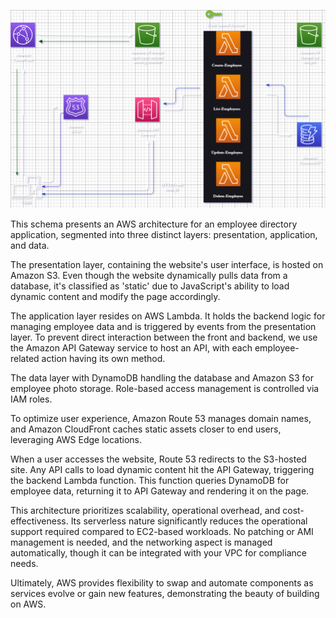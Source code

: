 ![tta](three_tier_app.png)

This schema presents an AWS architecture for an employee directory application, segmented into three distinct layers: presentation, application, and data.

The presentation layer, containing the website's user interface, is hosted on Amazon S3. Even though the website dynamically pulls data from a database, it's classified as 'static' due to JavaScript's ability to load dynamic content and modify the page accordingly.

The application layer resides on AWS Lambda. It holds the backend logic for managing employee data and is triggered by events from the presentation layer. To prevent direct interaction between the front and backend, we use the Amazon API Gateway service to host an API, with each employee-related action having its own method.

The data layer with DynamoDB handling the database and Amazon S3 for employee photo storage. Role-based access management is controlled via IAM roles.

To optimize user experience, Amazon Route 53 manages domain names, and Amazon CloudFront caches static assets closer to end users, leveraging AWS Edge locations.

When a user accesses the website, Route 53 redirects to the S3-hosted site. Any API calls to load dynamic content hit the API Gateway, triggering the backend Lambda function. This function queries DynamoDB for employee data, returning it to API Gateway and rendering it on the page.

This architecture prioritizes scalability, operational overhead, and cost-effectiveness. Its serverless nature significantly reduces the operational support required compared to EC2-based workloads. No patching or AMI management is needed, and the networking aspect is managed automatically, though it can be integrated with your VPC for compliance needs.

Ultimately, AWS provides flexibility to swap and automate components as services evolve or gain new features, demonstrating the beauty of building on AWS.
